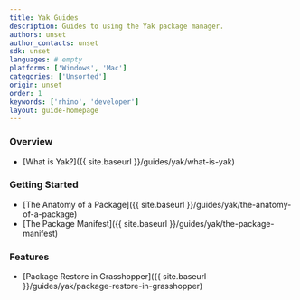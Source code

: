 ```yaml
---
title: Yak Guides
description: Guides to using the Yak package manager.
authors: unset
author_contacts: unset
sdk: unset
languages: # empty
platforms: ['Windows', 'Mac']
categories: ['Unsorted']
origin: unset
order: 1
keywords: ['rhino', 'developer']
layout: guide-homepage
---
```


### Overview

- [What is Yak?]({{ site.baseurl }}/guides/yak/what-is-yak)

### Getting Started

- [The Anatomy of a Package]({{ site.baseurl }}/guides/yak/the-anatomy-of-a-package)
- [The Package Manifest]({{ site.baseurl }}/guides/yak/the-package-manifest)

### Features

- [Package Restore in Grasshopper]({{ site.baseurl }}/guides/yak/package-restore-in-grasshopper)
